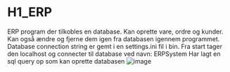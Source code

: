 # H1_ERP

ERP program der tilkobles en database. Kan oprette vare, ordre og kunder. Kan også ændre og fjerne dem igen fra databasen igennem programmet.
Database connection string er gemt i en settings.ini fil i bin. Fra start tager den localhost og connecter til database ved navn: ERPSystem
Har lagt en sql query op som kan oprette databasen
![image](https://user-images.githubusercontent.com/85941218/136244971-ce9cf7d5-2f90-4bf1-93b0-154ae95c4291.png)
